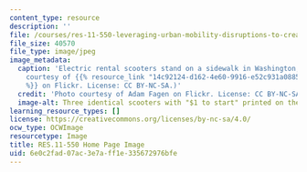 ```yaml
---
content_type: resource
description: ''
file: /courses/res-11-550-leveraging-urban-mobility-disruptions-to-create-better-cities-spring-2021/6e0c2fad07ac3e7aff1e335672976bfe_RES-11-550s21.jpg
file_size: 40570
file_type: image/jpeg
image_metadata:
  caption: 'Electric rental scooters stand on a sidewalk in Washington, DC. (Photo
    courtesy of {{% resource_link "14c92124-d162-4e60-9916-e52c931a0885" "Adam Fagen"
    %}} on Flickr. License: CC BY-NC-SA.)'
  credit: 'Photo courtesy of Adam Fagen on Flickr. License: CC BY-NC-SA'
  image-alt: Three identical scooters with "$1 to start" printed on them
learning_resource_types: []
license: https://creativecommons.org/licenses/by-nc-sa/4.0/
ocw_type: OCWImage
resourcetype: Image
title: RES.11-550 Home Page Image
uid: 6e0c2fad-07ac-3e7a-ff1e-335672976bfe
---
```


